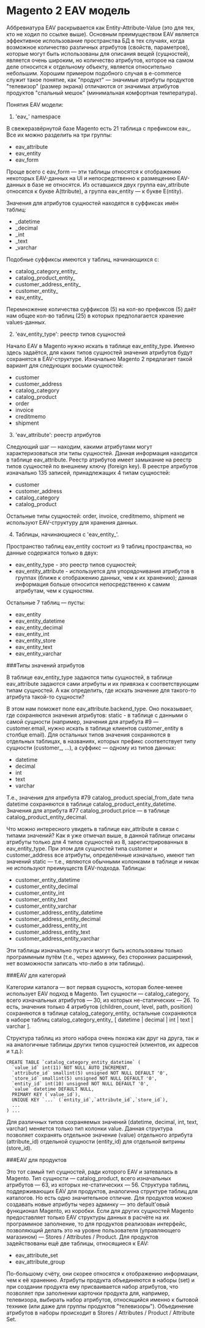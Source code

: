 # Magento 2 EAV модель

Аббревиатура EAV раскрывается как Entity-Attribute-Value (это для тех, кто не ходил по ссылке выше). 
Основным преимуществом EAV является эффективное использование пространства БД в тех случаях, когда возможное количество различных атрибутов (свойств, параметров), 
которые могут быть использованы для описания вещей (сущностей), является очень широким, но количество атрибутов, которое на самом деле относится к отдельному объекту, 
является относительно небольшим. Хорошим примером подобного случая в e-commerce служит такое понятие, как "продукт" — значимые атрибуты продуктов "телевизор" (размер экрана) отличаются от значимых атрибутов продуктов "спальный мешок" (минимальная комфортная температура).

Понятия EAV модели:

1. 'eav_' namespace

В свежеразвёрнутой базе Magento есть 21 таблица с префиксом eav_. Все их можно разделить на три группы:

- eav_attribute
- eav_entity
- eav_form

Проще всего с eav_form — эти таблицы относятся к отображению некоторых EAV-данных на UI и непосредственно к размещению EAV-данных в базе не относятся.
Из оставшихся двух группа eav_attribute относятся к букве A(ttribute), а группа eav_entity — к букве E(ntity).

Значения для атрибутов сущностей находятся в суффиксах имён таблиц:

- _datetime
- _decimal
- _int
- _text
- _varchar

Подобные суффиксы имеются у таблиц, начинающихся с:

- catalog_category_entity_
- catalog_product_entity_
- customer_address_entity_
- customer_entity_
- eav_entity_

Перемножение количества суффиксов (5) на кол-во префиксов (5) даёт нам общее кол-во таблиц (25) в которых предполагается хранение values-данных.

2. 'eav_entity_type': реестр типов сущностей

Начало EAV в Magento нужно искать в таблице eav_entity_type. 
Именно здесь задаётся, для каких типов сущностей значения атрибутов будут сохранятся в EAV-структуре. 
Изначально Magento 2 предлагает такой вариант для следующих восьми сущностей:

- customer
- customer_address
- catalog_category
- catalog_product
- order
- invoice
- creditmemo
- shipment

3. 'eav_attribute': реестр атрибутов

Следующий шаг — находим, какими атрибутами могут характеризоваться эти типы сущностей. Данная информация находится в таблице eav_attribute. Реестр атрибутов имеет замыкание на реестр типов сущностей по внешнему ключу (foreign key). В реестре атрибутов изначально 135 записей, принадлежащих 4 типам сущностей:

- customer
- customer_address
- catalog_category
- catalog_product

Остальные типы сущностей: order, invoice, creditmemo, shipment не используют EAV-структуру для хранения данных.

4. Таблицы, начинающиеся с 'eav_entity_'.

Пространство таблиц eav_entity состоит из 9 таблиц пространства, но данные содержатся только в двух:

- eav_entity_type - это реестр типов сущностей;
- eav_entity_attribute - используется для упорядочивания атрибутов в группах (ближе к отображению данных, чем к их хранению); данная информация больше относится непосредственно к самим атрибутам, чем к сущностям.

Остальные 7 таблиц — пусты:

- eav_entity
- eav_entity_datetime
- eav_entity_decimal
- eav_entity_int
- eav_entity_store
- eav_entity_text
- eav_entity_varchar

###Типы значений атрибутов

В таблице eav_entity_type задаются типы сущностей, в таблице eav_attribute задаются сами атрибуты и их привязка к соответствующим типам сущностей. 
А как определить, где искать значение для такого-то атрибута такой-то сущности?

В этом нам поможет поле eav_attribute.backend_type. Оно показывает, где сохраняются значения атрибутов: static -  в таблице с данными о самой сущности 
(например, значения для атрибута #9 — customer.email, нужно искать в таблице клиентов customer_entity в столбце email).
Для остальных типов значения сохраняются в отдельных таблицах, в названиях, которых префикс соответствует типу сущности (customer_, ...), а суффикс — одному из типов данных:

- datetime
- decimal
- int
- text
- varchar

Т.е., значения для атрибута #79 catalog_product.special_from_date типа datetime сохраняются в таблице catalog_product_entity_datetime. 
Значения для атрибута #77 catalog_product.price — в таблице catalog_product_entity_decimal.

Что можно интересного увидеть в таблице eav_attribute в связи с типами значений? Как я уже отмечал выше, в данной таблице описаны атрибуты только для 4 типов сущностей из 8, зарегистрированных в eav_entity_type. При этом для сущностей типа customer и customer_address все атрибуты, определённые изначально, имеют тип значений static — т.е., являются обычными колонками в таблице и никак не используют преимуществ EAV-подхода. Таблицы:

- customer_entity_datetime
- customer_entity_decimal
- customer_entity_int
- customer_entity_text
- customer_entity_varchar
- customer_address_entity_datetime
- customer_address_entity_decimal
- customer_address_entity_int
- customer_address_entity_text
- customer_address_entity_varchar

Эти таблицы изначально пусты и могут быть использованы только программным путём (т.е., через админку, без сторонних расширений, нет возможности записать что-либо в эти таблицы).

###EAV для категорий

Категории каталога — вот первая сущность, которая более-менее использует EAV подход в Magento. Тип сущности — catalog_category, всего изначальных атрибутов — 30, из которых не-статических — 26. То есть, значения только 4 атрибутов (children_count, level, path, position) сохраняются в таблице catalog_category_entity, остальные сохраняются в наборе таблиц catalog_category_entity_ [ datetime | decimal | int | text | varchar ].

Структура таблиц из этого набора очень похожа как друг на друга, так и на аналогичные таблицы других типов сущностей (клиентов, их адресов и т.д.):

```
CREATE TABLE `catalog_category_entity_datetime` (
  `value_id` int(11) NOT NULL AUTO_INCREMENT,
  `attribute_id` smallint(5) unsigned NOT NULL DEFAULT '0',
  `store_id` smallint(5) unsigned NOT NULL DEFAULT '0',
  `entity_id` int(10) unsigned NOT NULL DEFAULT '0',
  `value` datetime DEFAULT NULL,
  PRIMARY KEY (`value_id`),
  UNIQUE KEY `...` (`entity_id`,`attribute_id`,`store_id`),
  ...
) ...
```

Для различных типов сохраняемых значений (datetime, decimal, int, text, varchar) меняется только тип колонки value. Данная структура позволяет сохранять отдельное значение (value) отдельного атрибута (attribute_id) отдельной сущности (entity_id) для отдельной витрины (store_id).

###EAV для продуктов

Это тот самый тип сущностей, ради которого EAV и затевалась в Magento. Тип сущности — catalog_product, всего изначальных атрибутов — 63, из которых не-статических — 56. Структура таблиц, поддерживающих EAV для продуктов, аналогична структуре таблиц для каталогов. Но есть одно значительное отличие. Для продуктов можно создавать новые атрибуты через админку — это default'овый функционал Magento, из коробки. Если для других сущностей Magento предоставляет только EAV структуры данных в расчёте на их программное заполнение, то для продуктов реализован интерфейс, позволяющий делать это на уровне пользователя (управляющего магазином) — Stores / Attributes / Product.
Для продуктов задействованы ещё две таблицы, относящиеся к EAV:

- eav_attribute_set
- eav_attribute_group

По-большому счёту, они скорее относятся к отображению информации, чем к её хранению. 
Атрибуты продукта объединяются в наборы (set) и при создании продукта ему присваивается набор атрибутов, что позволяет при заполнении карточки продукта для, например, 
телевизора, выбирать набор атрибутов, относящийся именно к бытовой технике (или даже для группы продуктов "телевизоры"). 
Объединение атрибутов в наборы происходит в Stores / Attributes / Product / Attribute Set.
